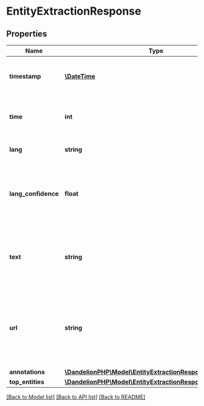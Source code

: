 # EntityExtractionResponse

## Properties
Name | Type | Description | Notes
------------ | ------------- | ------------- | -------------
**timestamp** | [**\DateTime**](\DateTime.md) | Date and time of the response generation process | [optional] 
**time** | **int** | Time elapsed for generating the response (milliseconds) | [optional] 
**lang** | **string** | The language used to tag the input text | [optional] 
**lang_confidence** | **float** | Accuracy of the language detection, from 0.0 to 1.0. Present only if auto-detection is on | [optional] 
**text** | **string** | The annotated text. Present only if the &#39;url&#39; or &#39;html&#39; parameters have been used | [optional] 
**url** | **string** | The actual URL from which the text has been extracted. Present only if the &#39;url&#39; parameter has been used | [optional] 
**annotations** | [**\DandelionPHP\Model\EntityExtractionResponseAnnotation[]**](EntityExtractionResponseAnnotation.md) |  | [optional] 
**top_entities** | [**\DandelionPHP\Model\EntityExtractionResponseTopEntity[]**](EntityExtractionResponseTopEntity.md) |  | [optional] 

[[Back to Model list]](../README.md#documentation-for-models) [[Back to API list]](../README.md#documentation-for-api-endpoints) [[Back to README]](../README.md)


